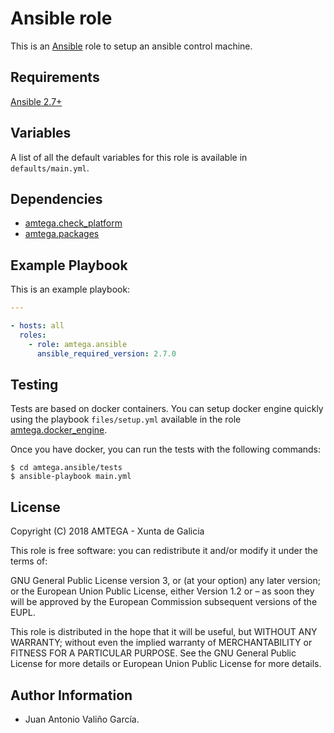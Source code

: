 # Ansible role

This is an [Ansible](http://www.ansible.com) role to setup an ansible control machine.

## Requirements

[Ansible 2.7+](http://docs.ansible.com/ansible/latest/intro_installation.html)

## Variables

A list of all the default variables for this role is available in `defaults/main.yml`.

## Dependencies

- [amtega.check_platform](https://galaxy.ansible.com/amtega/check_platform)
- [amtega.packages](https://galaxy.ansible.com/amtega/packages)

## Example Playbook

This is an example playbook:

```yaml
---

- hosts: all
  roles:
    - role: amtega.ansible
      ansible_required_version: 2.7.0  
```

## Testing

Tests are based on docker containers. You can setup docker engine quickly using the playbook `files/setup.yml` available in the role [amtega.docker_engine](https://galaxy.ansible.com/amtega/docker_engine).

Once you have docker, you can run the tests with the following commands:

```shell
$ cd amtega.ansible/tests
$ ansible-playbook main.yml
```

## License

Copyright (C) 2018 AMTEGA - Xunta de Galicia

This role is free software: you can redistribute it and/or modify it under the terms of:

GNU General Public License version 3, or (at your option) any later version; or the European Union Public License, either Version 1.2 or – as soon they will be approved by the European Commission ­subsequent versions of the EUPL.

This role is distributed in the hope that it will be useful, but WITHOUT ANY WARRANTY; without even the implied warranty of MERCHANTABILITY or FITNESS FOR A PARTICULAR PURPOSE.  See the GNU General Public License for more details or European Union Public License for more details.

## Author Information

- Juan Antonio Valiño García.
